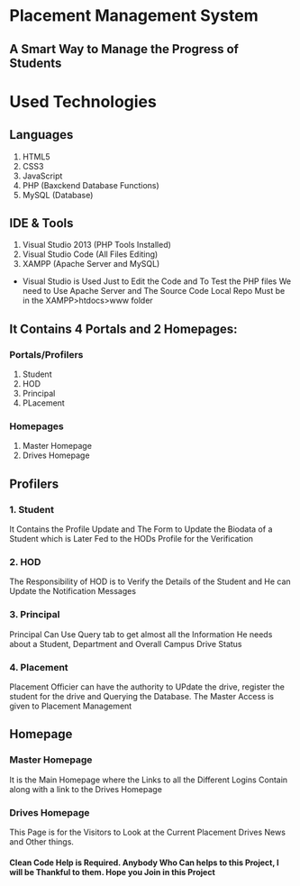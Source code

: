 # Placement Management System
## A Smart Way to Manage the Progress of Students

# Used Technologies

## Languages
  1. HTML5
  2. CSS3
  3. JavaScript
  4. PHP (Baxckend Database Functions)
  5. MySQL (Database)

## IDE & Tools
  1. Visual Studio 2013 (PHP Tools Installed)
  2. Visual Studio Code (All Files Editing)
  3. XAMPP (Apache Server and MySQL)
  
* Visual Studio is Used Just to Edit the Code and To Test the PHP files We need to Use Apache Server and The Source Code Local Repo Must be in the XAMPP>htdocs>www folder

## It Contains 4 Portals and 2 Homepages:
### Portals/Profilers
  1. Student
  2. HOD
  3. Principal
  4. PLacement
  
### Homepages
  1. Master Homepage
  2. Drives Homepage
    
## Profilers

### 1. Student
It Contains the Profile Update and The Form to Update the Biodata of a Student which is Later Fed to the HODs Profile for the Verification
### 2. HOD
The Responsibility of HOD is to Verify the Details of the Student and He can Update the Notification Messages
### 3. Principal
Principal Can Use Query tab to get almost all the Information He needs about a Student, Department and Overall Campus Drive Status
### 4. Placement
Placement Officier can have the authority to UPdate the drive, register the student for the drive and Querying the Database. The Master Access is given to Placement Management

## Homepage
### Master Homepage
It is the Main Homepage where the Links to all the Different Logins Contain along with a link to the Drives Homepage
### Drives Homepage
This Page is for the Visitors to Look at the Current Placement Drives News and Other things.

#### Clean Code Help  is Required. Anybody Who Can helps to this Project, I will be Thankful to them. Hope you Join in this Project

